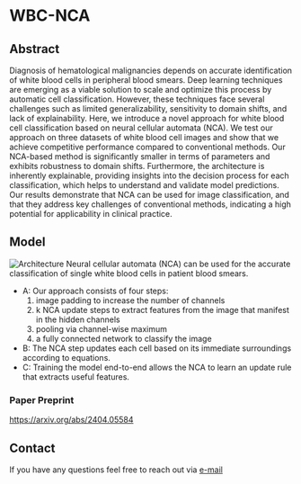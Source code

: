 # WBC-NCA

## Abstract
Diagnosis of hematological malignancies depends on accurate identification of white blood cells in peripheral blood smears. Deep learning techniques are emerging as a viable solution to scale and optimize this process by automatic cell classification. However, these techniques face several challenges such as limited generalizability, sensitivity to domain shifts, and lack of explainability. Here, we introduce a novel approach for white blood cell classification based on neural cellular automata (NCA). We test our approach on three datasets of white blood cell images and show that we achieve competitive performance compared to conventional methods. Our NCA-based method is significantly smaller in terms of parameters and exhibits robustness to domain shifts. Furthermore, the architecture is inherently explainable, providing insights into the decision process for each classification, which helps to understand and validate model predictions. Our results demonstrate that NCA can be used for image classification, and that they address key challenges of conventional methods, indicating a high potential for applicability in clinical practice.

## Model
![Architecture](/src/images/model_graphic.svg)
Neural cellular automata (NCA) can be used for the accurate classification of single white blood cells in patient blood smears. 
- A: Our approach consists of four steps: 
    1. image padding to increase the number of channels
    2. k NCA update steps to extract features from the image that manifest in the hidden channels
    3. pooling via channel-wise maximum
    4. a fully connected network to classify the image 
- B: The NCA step updates each cell based on its immediate surroundings according to equations. 
- C: Training the model end-to-end allows the NCA to learn an update rule that extracts useful features.

### Paper Preprint
https://arxiv.org/abs/2404.05584

## Contact
If you have any questions feel free to reach out via [e-mail](mailto:michael.deutges@gmail.com)